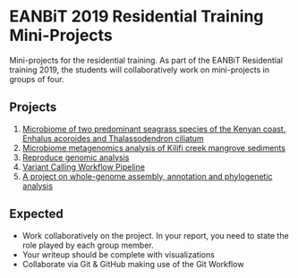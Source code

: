 # EANBiT 2019 Residential Training Mini-Projects

Mini-projects for the residential training. As part of the EANBiT Residential training 2019, the students will collaboratively work on mini-projects in groups of four. 

## Projects

1. [Microbiome of two predominant seagrass species of the Kenyan coast, Enhalus acoroides and Thalassodendron ciliatum](project_1_seagrass_microbiome.md)
2. [Microbiome metagenomics analysis of Kilifi creek mangrove sediments](project_2_mangrove_metagenomics.md)
3. [Reproduce genomic analysis](project_3_reproduce_genomic_analysis.md)
4. [Variant Calling Workflow Pipeline](project_4_variant_calling_workflow.md)
5. [A project on whole-genome assembly, annotation and phylogenetic analysis](project_5_fungal_whole_genome_and_phylogeny.md)

## Expected
- Work collaboratively on the project. In your report, you need to state the role played by each group member.
- Your writeup should be complete with visualizations
- Collaborate via Git & GitHub making use of the Git Workflow
